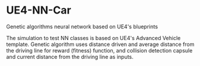 # UE4-NN-Car
Genetic algorithms neural network based on UE4's blueprints

The simulation to test NN classes is based on UE4's Advanced Vehicle template. Genetic algorithm uses distance driven and average distance from the driving line for reward (fitness) function, and collision detection capsule and current distance from the driving line as inputs.
